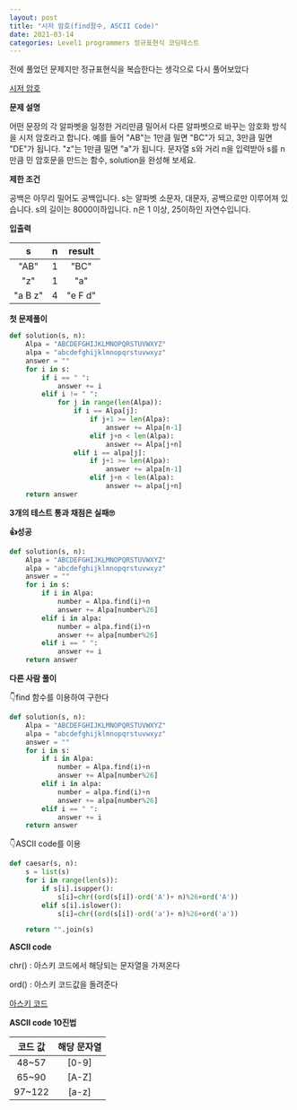 ```yaml
---
layout: post
title: "시저 암호(find함수, ASCII Code)"
date: 2021-03-14
categories: Level1 programmers 정규표현식 코딩테스트
---
```


전에 풀었던 문제지만 정규표현식을 복습한다는 생각으로 다시 풀어보았다

[시저 암호](https://programmers.co.kr/learn/courses/30/lessons/12926)

**문제 설명**

어떤 문장의 각 알파벳을 일정한 거리만큼 밀어서 다른 알파벳으로 바꾸는 암호화 방식을 시저 암호라고 합니다. 예를 들어 "AB"는 1만큼 밀면 "BC"가 되고, 3만큼 밀면 "DE"가 됩니다. "z"는 1만큼 밀면 "a"가 됩니다. 문자열 s와 거리 n을 입력받아 s를 n만큼 민 암호문을 만드는 함수, solution을 완성해 보세요.

**제한 조건**

공백은 아무리 밀어도 공백입니다.
s는 알파벳 소문자, 대문자, 공백으로만 이루어져 있습니다.
s의 길이는 8000이하입니다.
n은 1 이상, 25이하인 자연수입니다.

**입출력**

|    s    |  n  | result  |
| :-----: | :-: | :-----: |
|  "AB"   |  1  |  "BC"   |
|   "z"   |  1  |   "a"   |
| "a B z" |  4  | "e F d" |

**첫 문제풀이**

```python
def solution(s, n):
    Alpa = "ABCDEFGHIJKLMNOPQRSTUVWXYZ"
    alpa = "abcdefghijklmnopqrstuvwxyz"
    answer = ""
    for i in s:
        if i == " ":
            answer += i
        elif i != " ":
            for j in range(len(Alpa)):
                if i == Alpa[j]:
                    if j+1 >= len(Alpa):
                        answer += Alpa[n-1]
                    elif j+n < len(Alpa):
                        answer += Alpa[j+n]
                elif i == alpa[j]:
                    if j+1 >= len(Alpa):
                        answer += alpa[n-1]
                    elif j+n < len(Alpa):
                        answer += alpa[j+n]
    return answer
```

**3개의 테스트 통과
채점은 실패🙄**

**👍성공**

```python
def solution(s, n):
    Alpa = "ABCDEFGHIJKLMNOPQRSTUVWXYZ"
    alpa = "abcdefghijklmnopqrstuvwxyz"
    answer = ""
    for i in s:
        if i in Alpa:
            number = Alpa.find(i)+n
            answer += Alpa[number%26]
        elif i in alpa:
            number = alpa.find(i)+n
            answer += alpa[number%26]
        elif i == " ":
            answer += i
    return answer
```

**다른 사람 풀이**

👇find 함수를 이용하여 구한다

```python
def solution(s, n):
    Alpa = "ABCDEFGHIJKLMNOPQRSTUVWXYZ"
    alpa = "abcdefghijklmnopqrstuvwxyz"
    answer = ""
    for i in s:
        if i in Alpa:
            number = Alpa.find(i)+n
            answer += Alpa[number%26]
        elif i in alpa:
            number = alpa.find(i)+n
            answer += alpa[number%26]
        elif i == " ":
            answer += i
    return answer
```

👇ASCII code를 이용

```python
def caesar(s, n):
    s = list(s)
    for i in range(len(s)):
        if s[i].isupper():
            s[i]=chr((ord(s[i])-ord('A')+ n)%26+ord('A'))
        elif s[i].islower():
            s[i]=chr((ord(s[i])-ord('a')+ n)%26+ord('a'))

    return "".join(s)
```

**ASCII code**

chr() : 아스키 코드에서 해당되는 문자열을 가져온다

ord() : 아스키 코드값을 돌려준다

[아스키 코드](https://ko.wikipedia.org/wiki/ASCII)

**ASCII code 10진법**

| 코드 값 | 해당 문자열 |
| :-----: | :---------: |
|  48~57  |    [0-9]    |
|  65~90  |    [A-Z]    |
| 97~122  |    [a-z]    |

